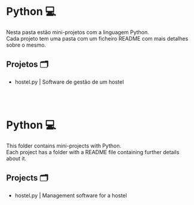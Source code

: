 # Python 💻
 Nesta pasta estão mini-projetos com a linguagem Python.<br>
 Cada projeto tem uma pasta com um ficheiro README com mais detalhes sobre o mesmo.

## Projetos 🗂️
- hostel.py | Software de gestão de um hostel 

<br>
<br>

 # Python 💻
 This folder contains mini-projects with Python.<br>
 Each project has a folder with a README file containing further details about it.

 ## Projects 🗂️
- hostel.py | Management software for a hostel
